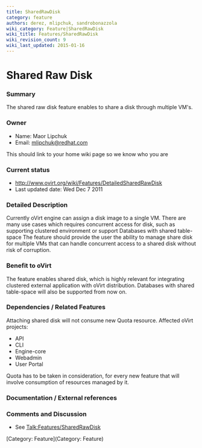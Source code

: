 ```yaml
---
title: SharedRawDisk
category: feature
authors: derez, mlipchuk, sandrobonazzola
wiki_category: Feature|SharedRawDisk
wiki_title: Features/SharedRawDisk
wiki_revision_count: 9
wiki_last_updated: 2015-01-16
---
```


# Shared Raw Disk

### Summary

The shared raw disk feature enables to share a disk through multiple VM's.

### Owner

*   Name: Maor Lipchuk
*   Email: mlipchuk@redhat.com

This should link to your home wiki page so we know who you are

### Current status

*   <http://www.ovirt.org/wiki/Features/DetailedSharedRawDisk>
*   Last updated date: Wed Dec 7 2011

### Detailed Description

Currently oVirt engine can assign a disk image to a single VM.
There are many use cases which requires concurrent access for disk, such as supporting clustered environment or support Databases with shared table-space
The feature should provide the user the ability to manage share disk for multiple VMs that can handle concurrent access to a shared disk without risk of corruption.

### Benefit to oVirt

The feature enables shared disk, which is highly relevant for integrating clustered external application with oVirt distribution. Databases with shared table-space will also be supported from now on.

### Dependencies / Related Features

Attaching shared disk will not consume new Quota resource. Affected oVirt projects:

*   API
*   CLI
*   Engine-core
*   Webadmin
*   User Portal

Quota has to be taken in consideration, for every new feature that will involve consumption of resources managed by it.

### Documentation / External references

### Comments and Discussion

*   See <Talk:Features/SharedRawDisk>

[Category: Feature](Category: Feature)
